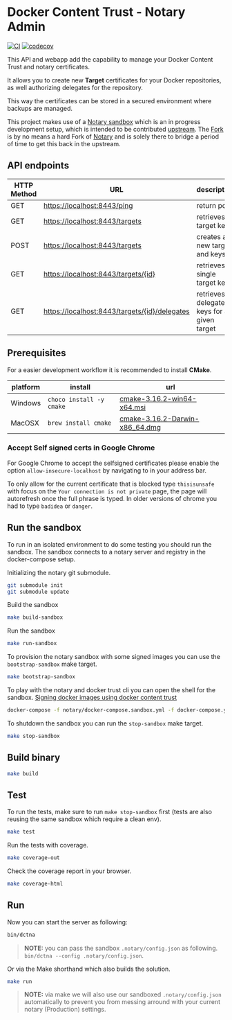 # Docker Content Trust - Notary Admin

[![CI](https://github.com/philips-labs/dct-notary-admin/workflows/CI/badge.svg)](https://github.com/philips-labs/dct-notary-admin/actions?query=branch%3Adevelop)
[![codecov](https://codecov.io/gh/philips-labs/dct-notary-admin/branch/develop/graph/badge.svg)](https://codecov.io/gh/philips-labs/dct-notary-admin)

This API and webapp add the capability to manage your Docker Content Trust and notary certificates.

It allows you to create new **Target** certificates for your Docker repositories, as well authorizing delegates for the repository.

This way the certificates can be stored in a secured environment where backups are managed.

This project makes use of a [Notary sandbox][NotaryForkSandbox] which is an in progress development setup, which is intended to be contributed [upstream][Notary]. The [Fork][NotaryFork] is by no means a hard Fork of [Notary][Notary] and is solely there to bridge a period of time to get this back in the upstream.

## API endpoints

| HTTP Method | URL                                                                                            | description                                    |
| ----------- | ---------------------------------------------------------------------------------------------- | ---------------------------------------------- |
| GET         | [https://localhost:8443/ping](https://localhost:8443/ping)                                     | return pong                                    |
| GET         | [https://localhost:8443/targets](https://localhost:8443/targets)                               | retrieves all target keys                      |
| POST        | [https://localhost:8443/targets](https://localhost:8443/targets)                               | creates a new target and keys                  |
| GET         | [https://localhost:8443/targets/{id}](https://localhost:8443/targets/{id})                     | retrieves a single target key                  |
| GET         | [https://localhost:8443/targets/{id}/delegates](https://localhost:8443/targets/{id}/delegates) | retrieves all delegate keys for a given target |

## Prerequisites

For a easier development workflow it is recommended to install **CMake**.

| platform | install                  | url                                |
| -------- | ------------------------ | ---------------------------------- |
| Windows  | `choco install -y cmake` | [cmake-3.16.2-win64-x64.msi][]     |
| MacOSX   | `brew install cmake`     | [cmake-3.16.2-Darwin-x86_64.dmg][] |

### Accept Self signed certs in Google Chrome

For Google Chrome to accept the selfsigned certificates please enable the option `allow-insecure-localhost` by navigating to [](chrome://flags/#allow-insecure-localhost) in your address bar.

To only allow for the current certificate that is blocked type `thisisunsafe` with focus on the `Your connection is not private` page, the page will autorefresh once the full phrase is typed. In older versions of chrome you had to type `badidea` or `danger`.

## Run the sandbox

To run in an isolated environment to do some testing you should run the sandbox. The sandbox connects to a notary server and registry in the docker-compose setup.

Initializing the notary git submodule.

```bash
git submodule init
git submodule update
```

Build the sandbox

```bash
make build-sandbox
```

Run the sandbox

```bash
make run-sandbox
```

To provision the notary sandbox with some signed images you can use the `bootstrap-sandbox` make target.

```bash
make bootstrap-sandbox
```

To play with the notary and docker trust cli you can open the shell for the sandbox. [Signing docker images using docker content trust](https://marcofranssen.nl/signing-docker-images-using-docker-content-trust/)

```bash
docker-compose -f notary/docker-compose.sandbox.yml -f docker-compose.yml exec sandbox sh
```

To shutdown the sandbox you can run the `stop-sandbox` make target.

```bash
make stop-sandbox
```

## Build binary

```bash
make build
```

## Test

To run the tests, make sure to run `make stop-sandbox` first (tests are also reusing the same sandbox which require a clean env).

```bash
make test
```

Run the tests with coverage.

```bash
make coverage-out
```

Check the coverage report in your browser.

```bash
make coverage-html
```

## Run

Now you can start the server as following:

```bash
bin/dctna
```

> **NOTE:** you can pass the sandbox `.notary/config.json` as following. `bin/dctna --config .notary/config.json`.

Or via the Make shorthand which also builds the solution.

```bash
make run
```

> **NOTE:** via make we will also use our sandboxed `.notary/config.json` automatically to prevent you from messing arround with your current notary (Production) settings.

[cmake-3.16.2-win64-x64.msi]: https://github.com/Kitware/CMake/releases/download/v3.16.2/cmake-3.16.2-win64-x64.msi "Download cmake-3.16.2-win64-x64.msi"
[cmake-3.16.2-darwin-x86_64.dmg]: https://github.com/Kitware/CMake/releases/download/v3.16.2/cmake-3.16.2-Darwin-x86_64.dmg "Download cmake-3.16.2-Darwin-x86_64.dmg"
[Notary]: https://github.com/theupdateframework/notary "Notary is a project that allows anyone to have trust over arbitrary collections of data"
[NotaryFork]: https://github.com/philips-labs/notary/blob/feature/sandbox "This Fork is only to support the submodule which contains the sandbox setup"
[NotaryForkSandbox]: https://github.com/philips-labs/notary/blob/feature/sandbox/docker-compose.sandbox.yml "Notary docker-compose sandbox setup"
